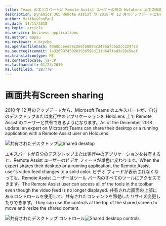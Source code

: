 ```yaml
---
title: Teams のエキスパートと Remote Assist ユーザーの間の HoloLens 上での画面共有
description: Dynamics 365 Remote Assist の 2018 年 12 月のアップデートにおける画面共有
author: MatthewJonPaul
ms.date: 11/11/2018
ms.topic: article
ms.service: business-applications
ms.author: mapau
ms.reviewer: v-brycho
ms.openlocfilehash: 4060bceed58c286fb684ac2435afc6a2cc224f23
ms.sourcegitcommit: 1a326997459281936558d131b647fad3a28e5aef
ms.translationtype: HT
ms.contentlocale: ja-JP
ms.lasthandoff: 01/23/2019
ms.locfileid: "287778"
---
```

# <a name="screen-sharing"></a><span data-ttu-id="1e922-103">画面共有</span><span class="sxs-lookup"><span data-stu-id="1e922-103">Screen sharing</span></span>

<span data-ttu-id="1e922-104">2018 年 12 月のアップデートから、Microsoft Teams のエキスパートが、自分のデスクトップまたは実行中のアプリケーションを HoloLens 上で Remote Assist のユーザーと共有できるようになります。</span><span class="sxs-lookup"><span data-stu-id="1e922-104">As of the December 2018 update, an expert on Microsoft Teams can share their desktop or a running application with a Remote Assist user on HoloLens.</span></span> 

<span data-ttu-id="1e922-105">![共有されたデスクトップ](media/shared-desktop.jpg "共有されたデスクトップ")</span><span class="sxs-lookup"><span data-stu-id="1e922-105">![Shared desktop](media/shared-desktop.jpg "Shared desktop")</span></span>

<span data-ttu-id="1e922-106">エキスパートが自分のデスクトップまたは実行中のアプリケーションを共有すると、Remote Assist ユーザーのビデオ フィードが単色に変わります。</span><span class="sxs-lookup"><span data-stu-id="1e922-106">When the expert shares their desktop or a running application, the Remote Assist user's video feed changes to a solid color.</span></span> <span data-ttu-id="1e922-107">ビデオ フィードが表示されなくなっても、Remote Assist ユーザーはツール バー内のすべてのツールにアクセスできます。</span><span class="sxs-lookup"><span data-stu-id="1e922-107">The Remote Assist user can access all of the tools in the toolbar even though the video feed is no longer displayed.</span></span> <span data-ttu-id="1e922-108">共有された画面の上部にあるコントロールを使用して、共有されたコンテンツを移動したりサイズ変更したりできます。</span><span class="sxs-lookup"><span data-stu-id="1e922-108">They can use the controls at the top of the shared screen to move and resize the shared content.</span></span>

<span data-ttu-id="1e922-109">![共有されたデスクトップ コントロール](media/shared-desktop-controls.jpg "共有されたデスクトップ コントロール")</span><span class="sxs-lookup"><span data-stu-id="1e922-109">![Shared desktop controls](media/shared-desktop-controls.jpg "Shared desktop controls")</span></span>
